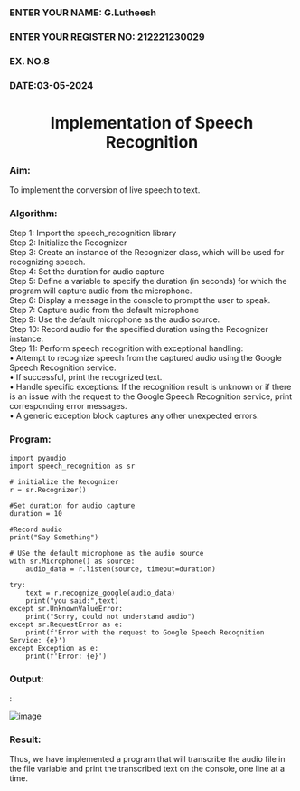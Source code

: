  <H3>ENTER YOUR NAME: G.Lutheesh</H3>
<H3>ENTER YOUR REGISTER NO: 212221230029</H3>
<H3>EX. NO.8</H3>
<H3>DATE:03-05-2024</H3>
<H1 ALIGN =CENTER>Implementation of Speech Recognition</H1>
<H3>Aim:</H3> 
 To implement the conversion of live speech to text.<BR>
<h3>Algorithm:</h3>
Step 1: Import the speech_recognition library<Br>
Step 2: Initialize the Recognizer<Br>
Step 3: Create an instance of the Recognizer class, which will be used for recognizing speech.<Br>
Step 4: Set the duration for audio capture<Br>
Step 5: Define a variable to specify the duration (in seconds) for which the program will capture audio from the microphone.<Br>
Step 6: Display a message in the console to prompt the user to speak.<Br>
Step 7: Capture audio from the default microphone<Br>
Step 9: Use the default microphone as the audio source.<Br>
Step 10: Record audio for the specified duration using the Recognizer instance.<Br>
Step 11: Perform speech recognition with exceptional handling:<Br>
•	Attempt to recognize speech from the captured audio using the Google Speech Recognition service.<Br>
•	If successful, print the recognized text.<Br>
•	Handle specific exceptions: If the recognition result is unknown or if there is an issue with the request to the Google Speech Recognition service, print corresponding error messages.<Br>
•	A generic exception block captures any other unexpected errors.<Br>
<H3>Program:</H3>

```
import pyaudio
import speech_recognition as sr

# initialize the Recognizer
r = sr.Recognizer()

#Set duration for audio capture
duration = 10

#Record audio
print("Say Something")

# USe the default microphone as the audio source
with sr.Microphone() as source:
    audio_data = r.listen(source, timeout=duration)

try:
    text = r.recognize_google(audio_data)
    print("you said:",text)
except sr.UnknownValueError:
    print("Sorry, could not understand audio")
except sr.RequestError as e:
    print(f'Error with the request to Google Speech Recognition Service: {e}')
except Exception as e:
    print(f'Error: {e}')
```
<H3> Output:</H3>:

![image](https://github.com/VINUTHNA-2004/Ex-8--AAI/assets/95067307/d7c6494a-34a7-40d8-a078-89067a053827)

<H3> Result:</H3>
Thus, we have implemented a program that will transcribe the audio file in the file variable and print the transcribed text on the console, one line at a time.
